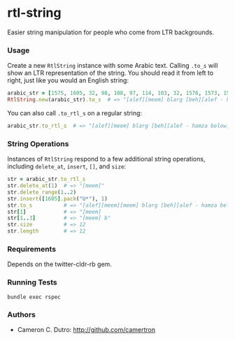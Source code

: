 rtl-string
==========

Easier string manipulation for people who come from LTR backgrounds.

### Usage

Create a new `RtlString` instance with some Arabic text.  Calling `.to_s` will show an LTR representation of the string.  You should read it from left to right, just like you would an English string:

```ruby
arabic_str = [1575, 1605, 32, 98, 108, 97, 114, 103, 32, 1576, 1573, 1590].pack("U*")
RtlString.new(arabic_str).to_s  # => "[alef][meem] blarg [beh][alef - hamza below][dad]"
```

You can also call `.to_rtl_s` on a regular string:

```ruby
arabic_str.to_rtl_s  # => "[alef][meem] blarg [beh][alef - hamza below][dad]"
```

### String Operations

Instances of `RtlString` respond to a few additional string operations, including `delete_at`, `insert`, `[]`, and `size`:

```ruby
str = arabic_str.to_rtl_s
str.delete_at(1)  # => "[meem]"
str.delete_range(1..2)
str.insert([1605].pack("U*"), 1)
str.to_s          # => "[alef][meem][meem] blarg [beh][alef - hamza below][dad]"
str[1]            # => "[meem]
str[1..3]         # => "[meem] b"
str.size          # => 12
str.length        # => 12
```

### Requirements

Depends on the twitter-cldr-rb gem.

### Running Tests

`bundle exec rspec`

### Authors

* Cameron C. Dutro: http://github.com/camertron
